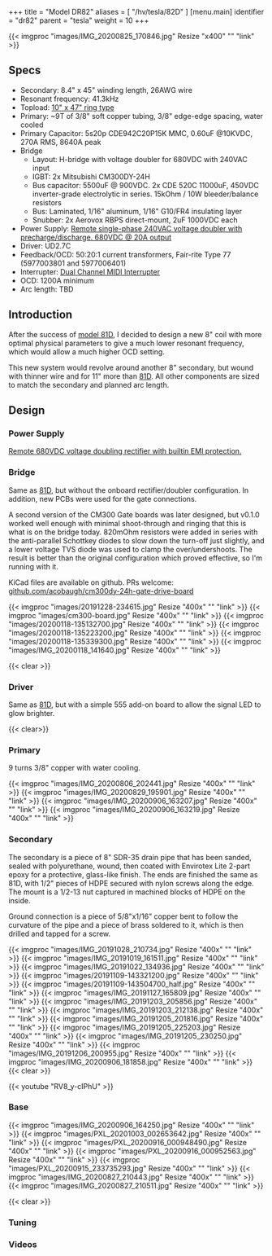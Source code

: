 +++
title = "Model DR82"
aliases = [
  "/hv/tesla/82D"
]
[menu.main]
identifier = "dr82"
parent = "tesla"
weight = 10
+++

{{< imgproc "images/IMG_20200825_170846.jpg" Resize "x400" "" "link" >}}

## Specs

* Secondary: 8.4" x 45" winding length, 26AWG wire
* Resonant frequency: 41.3kHz
* Topload: [10" x 47" ring type](../10x47-ring-toroid)
* Primary: ~9T of 3/8" soft copper tubing, 3/8" edge-edge spacing, water cooled
* Primary Capacitor: 5s20p CDE942C20P15K MMC, 0.60uF @10KVDC, 270A RMS, 8640A peak
* Bridge
  * Layout: H-bridge with voltage doubler for 680VDC with 240VAC input
  * IGBT: 2x Mitsubishi CM300DY-24H
  * Bus capacitor: 5500uF @ 900VDC. 2x CDE 520C 11000uF, 450VDC inverter-grade electrolytic in series. 15kOhm / 10W bleeder/balance resistors
  * Bus: Laminated, 1/16" aluminum, 1/16" G10/FR4 insulating layer
  * Snubber: 2x Aerovox RBPS direct-mount, 2uF 1000VDC each
* Power Supply: [Remote single-phase 240VAC voltage doubler with precharge/discharge. 680VDC @ 20A output](../12kw-voltage-doubler)
* Driver: UD2.7C
* Feedback/OCD: 50:20:1 current transformers, Fair-rite Type 77 (5977003801 and 5977006401)
* Interrupter: [Dual Channel MIDI Interrupter](../interrupter)
* OCD: 1200A minimum
* Arc length: TBD

## Introduction

After the success of [model 81D](../81D), I decided to design a new 8" coil with more optimal physical parameters to give a much lower resonant frequency, which would allow a much higher OCD setting.

This new system would revolve around another 8" secondary, but wound with thinner wire and for 11" more than [81D](../81D). All other components are sized to match the secondary and planned arc length.

## Design

### Power Supply

[Remote 680VDC voltage doubling rectifier with builtin EMI protection.](../12kw-voltage-doubler)

### Bridge

Same as [81D](../81D#bridge), but without the onboard rectifier/doubler configuration. In addition, new PCBs were used for the gate connections.

A second version of the CM300 Gate boards was later designed, but v0.1.0 worked well enough with minimal shoot-through and ringing that this is what is on the bridge today. 820mOhm resistors were added in series with the anti-parallel Schottkey diodes to slow down the turn-off just slightly, and a lower voltage TVS diode was used to clamp the over/undershoots. The result is better than the original configuration which proved effective, so I'm running with it.

KiCad files are available on github. PRs welcome: [github.com/acobaugh/cm300dy-24h-gate-drive-board](https://github.com/acobaugh/cm300dy-24h-gate-drive-board)

{{< imgproc "images/20191228-234615.jpg" Resize "400x" "" "link" >}}
{{< imgproc "images/cm300-board.jpg" Resize "400x" "" "link" >}}
{{< imgproc "images/20200118-135132700.jpg" Resize "400x" "" "link" >}}
{{< imgproc "images/20200118-135223200.jpg" Resize "400x" "" "link" >}}
{{< imgproc "images/20200118-135339300.jpg" Resize "400x" "" "link" >}}
{{< imgproc "images/IMG_20200118_141640.jpg" Resize "400x" "" "link" >}}

{{< clear >}}

### Driver

Same as [81D](../81D#driver), but with a simple 555 add-on board to allow the signal LED to glow brighter.

{{< clear>}}

### Primary

9 turns 3/8" copper with water cooling.

{{< imgproc "images/IMG_20200806_202441.jpg" Resize "400x" "" "link" >}}
{{< imgproc "images/IMG_20200829_195901.jpg" Resize "400x" "" "link" >}}
{{< imgproc "images/IMG_20200906_163207.jpg" Resize "400x" "" "link" >}}
{{< imgproc "images/IMG_20200906_163219.jpg" Resize "400x" "" "link" >}}

### Secondary

The secondary is a piece of 8" SDR-35 drain pipe that has been sanded, sealed with polyurethane, wound, then coated with Envirotex Lite 2-part epoxy for a protective, glass-like finish. The ends are finished the same as 81D, with 1/2" pieces of HDPE secured with nylon screws along the edge. The mount is a 1/2-13 nut captured in machined blocks of HDPE on the inside. 

Ground connection is a piece of 5/8"x1/16" copper bent to follow the curvature of the pipe and a piece of brass soldered to it, which is then drilled and tapped for a screw.

{{< imgproc "images/IMG_20191028_210734.jpg" Resize "400x" "" "link" >}}
{{< imgproc "images/IMG_20191019_161511.jpg" Resize "400x" "" "link" >}}
{{< imgproc "images/IMG_20191022_134936.jpg" Resize "400x" "" "link" >}}
{{< imgproc "images/20191109-143321200.jpg" Resize "400x" "" "link" >}}
{{< imgproc "images/20191109-143504700_half.jpg" Resize "400x" "" "link" >}}
{{< imgproc "images/IMG_20191127_165809.jpg" Resize "400x" "" "link" >}}
{{< imgproc "images/IMG_20191203_205856.jpg" Resize "400x" "" "link" >}}
{{< imgproc "images/IMG_20191203_212138.jpg" Resize "400x" "" "link" >}}
{{< imgproc "images/IMG_20191205_201816.jpg" Resize "400x" "" "link" >}}
{{< imgproc "images/IMG_20191205_225203.jpg" Resize "400x" "" "link" >}}
{{< imgproc "images/IMG_20191205_230250.jpg" Resize "400x" "" "link" >}}
{{< imgproc "images/IMG_20191206_200955.jpg" Resize "400x" "" "link" >}}
{{< imgproc "images/IMG_20200906_181858.jpg" Resize "400x" "" "link" >}}
{{< clear >}}

{{< youtube "RV8_y-cIPhU" >}}

### Base

{{< imgproc "images/IMG_20200906_164250.jpg" Resize "400x" "" "link" >}}
{{< imgproc "images/PXL_20201003_002653642.jpg" Resize "400x" "" "link" >}}
{{< imgproc "images/PXL_20200916_000948490.jpg" Resize "400x" "" "link" >}}
{{< imgproc "images/PXL_20200916_000952563.jpg" Resize "400x" "" "link" >}}
{{< imgproc "images/PXL_20200915_233735293.jpg" Resize "400x" "" "link" >}}
{{< imgproc "images/IMG_20200827_210443.jpg" Resize "400x" "" "link" >}}
{{< imgproc "images/IMG_20200827_210511.jpg" Resize "400x" "" "link" >}}

{{< clear >}}

### Tuning

### Videos
